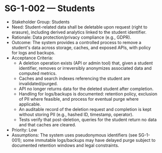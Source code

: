 # SG-1-002 — Students

- Stakeholder Group: Students
- Need: Student-related data shall be deletable upon request (right to erasure), including derived analytics linked to the student identifier.
- Rationale: Data protection/privacy compliance (e.g., GDPR).
- Outcome: The system provides a controlled process to remove a student's data across storage, caches, and exposed APIs, with policy for logs and backups.
- Acceptance Criteria:
  - A deletion operation exists (API or admin tool) that, given a student identifier, removes or irreversibly anonymizes associated data and computed metrics.
  - Caches and search indexes referencing the student are invalidated/purged.
  - API no longer returns data for the deleted student after completion.
  - Handling for logs/backups is documented: retention policy, exclusion of PII where feasible, and process for eventual purge where applicable.
  - An auditable record of the deletion request and completion is kept without storing PII (e.g., hashed ID, timestamp, operator).
  - Tests verify that post-deletion, queries for the student return no data and that caches are cleared.
- Priority: Low
- Assumptions: The system uses pseudonymous identifiers (see SG-1-001); some immutable logs/backups may have delayed purge subject to documented retention windows and legal constraints.

